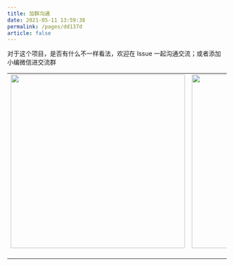 ```yaml
---
title: 加群沟通
date: 2021-05-11 13:59:38
permalink: /pages/dd137d
article: false
---
```


对于这个项目，是否有什么不一样看法，欢迎在 Issue 一起沟通交流；或者添加小编微信进交流群


<table>
  <tr>
    <td align="center" style="width: 400px;">
      <a href="https://github.com/acmenlt">
        <img src="https://kevin-cloud-dubbo.oss-cn-beijing.aliyuncs.com/gobrs-async/1261646574221_.pic_hd.jpg?x-oss-process=image/resize,h_500,w_800" style="width: 400px;"><br>
        <sub></sub>
      </a><br>
    </td>
    <td align="center" style="width: 400px;">
      <a href="https://github.com/acmenlt">
        <img src="https://kevin-cloud-dubbo.oss-cn-beijing.aliyuncs.com/gobrs-async/1251646574128_.pic.jpg?x-oss-process=image/resize,h_500,w_800" style="width: 400px;"><br>
        <sub></sub>
      </a><br>
    </td>
  </tr>
</table>

